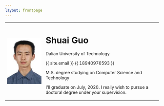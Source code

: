 ```yaml
---
layout: frontpage
---
```

<body>
    <table border="0" style="display:inline;">
      <tr>
        <td width="25%">
          <img src="/images/head.jpg" width="100%"> 
        </td>
        <td width="75%">
          <h1>Shuai Guo</h1>
          <p>Dalian University of Technology</p>
          <p><span class="glyphicon glyphicon-envelope"></span> {{ site.email }}  <span class="glyphicon glyphicon-phone-alt"></span> {{ 18940976593 }}</p>
          <p>M.S. degree studying on Computer Science and Technology</p>
          <p>I'll graduate on July, 2020. I really wish to pursue a doctoral degree under your supervision. </p>
<!--           <p>Tel: 18940976593</p> -->
        </td>
      </tr>
    </table>
</body>

<!-- <body>
    <div style="float:right">
        <img src="/images/head.jpg" >
    </div>
    <div style="float:left;">
        <h1>Shuai Guo</h1>
        <p>Dalian University of Technology</p>
        <p>Master Degree on Computer Science and Technology</p>
        <p>E-mail：guoshuaiabc@mail.dlut.edu.cn</p>
        <p>Tel: 18940976593</p>
    </div>
</body> -->